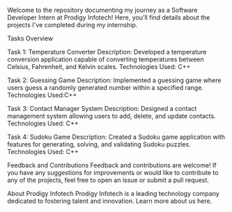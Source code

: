 
Welcome to the repository documenting my journey as a Software Developer Intern at Prodigy Infotech! Here, you'll find details about the projects I've completed during my internship.

Tasks Overview

Task 1: Temperature Converter
Description: Developed a temperature conversion application capable of converting temperatures between Celsius, Fahrenheit, and Kelvin scales.
Technologies Used: C++

Task 2: Guessing Game
Description: Implemented a guessing game where users guess a randomly generated number within a specified range.
Technologies Used:C++


Task 3: Contact Manager System
Description: Designed a contact management system allowing users to add, delete, and update contacts.
Technologies Used: C++

Task 4: Sudoku Game
Description: Created a Sudoku game application with features for generating, solving, and validating Sudoku puzzles.
Technologies Used: C++

Feedback and Contributions
Feedback and contributions are welcome! If you have any suggestions for improvements or would like to contribute to any of the projects, feel free to open an issue or submit a pull request.

About Prodigy Infotech
Prodigy Infotech is a leading technology company dedicated to fostering talent and innovation. Learn more about us here.
